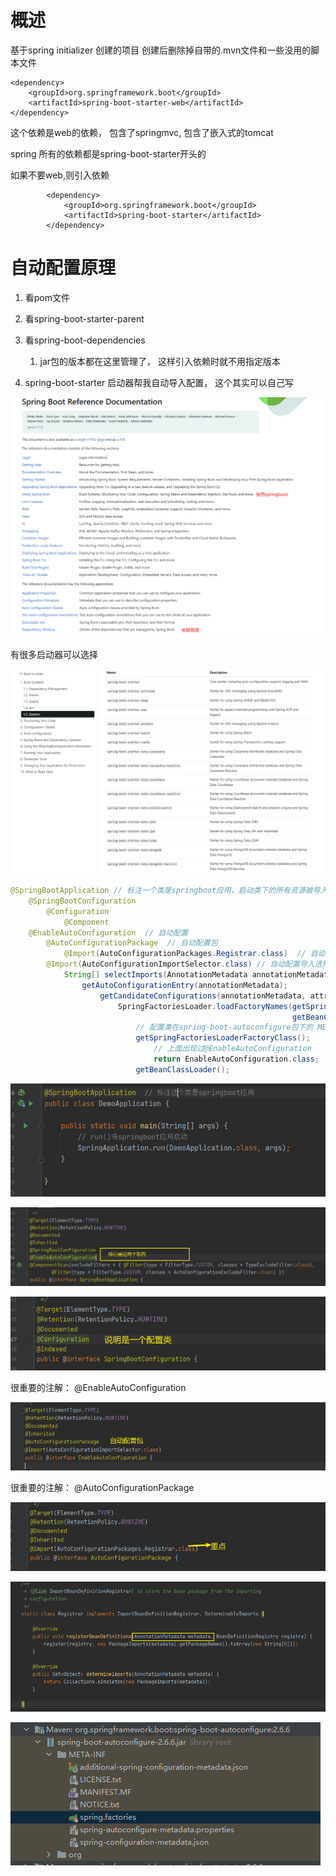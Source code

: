 # 概述
基于spring initializer 创建的项目
创建后删除掉自带的.mvn文件和一些没用的脚本文件



```
<dependency>
    <groupId>org.springframework.boot</groupId>
    <artifactId>spring-boot-starter-web</artifactId>
</dependency>
```

这个依赖是web的依赖， 包含了springmvc, 包含了嵌入式的tomcat



spring 所有的依赖都是spring-boot-starter开头的



如果不要web,则引入依赖

```
        <dependency>
            <groupId>org.springframework.boot</groupId>
            <artifactId>spring-boot-starter</artifactId>
        </dependency>
```



# 自动配置原理

1. 看pom文件

2. 看spring-boot-starter-parent
3. 看spring-boot-dependencies
    1. jar包的版本都在这里管理了， 这样引入依赖时就不用指定版本
4. spring-boot-starter 启动器帮我自动导入配置， 这个其实可以自己写



![image-20230530105931573](README.assets/image-20230530105931573.png)



有很多启动器可以选择

![image-20230530110121086](README.assets/image-20230530110121086.png)



```java
@SpringBootApplication // 标注一个类是springboot应用，启动类下的所有资源被导入
	@SpringBootConfiguration
		@Configuration
			@Component
	@EnableAutoConfiguration  // 自动配置
		@AutoConfigurationPackage  // 自动配置包
			@Import(AutoConfigurationPackages.Registrar.class)  // 自动配置，包注册
		@Import(AutoConfigurationImportSelector.class) // 自动配置导入选择
			String[] selectImports(AnnotationMetadata annotationMetadata);
				getAutoConfigurationEntry(annotationMetadata);
					getCandidateConfigurations(annotationMetadata, attributes);
						SpringFactoriesLoader.loadFactoryNames(getSpringFactoriesLoaderFactoryClass(),
				                                               getBeanClassLoader());
							// 配置类在spring-boot-autoconfigure包下的 META-INF/spring.factories （自动配置的核心文件）
							getSpringFactoriesLoaderFactoryClass();
								// 上面出现过@EnableAutoConfiguration
								return EnableAutoConfiguration.class; 
                            getBeanClassLoader();
```





![image-20230530110727939](README.assets/image-20230530110727939.png)

![image-20230530110659645](README.assets/image-20230530110659645.png)

![image-20230530110914662](README.assets/image-20230530110914662.png)



很重要的注解： @EnableAutoConfiguration

![image-20230530111124599](README.assets/image-20230530111124599.png)



很重要的注解： @AutoConfigurationPackage

![image-20230530111329002](README.assets/image-20230530111329002.png)



![image-20230530111541849](README.assets/image-20230530111541849.png)



![image-20230530114221221](README.assets/image-20230530114221221.png)